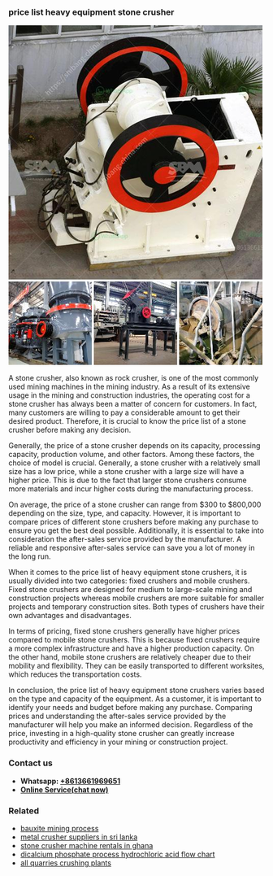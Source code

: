 <h3>price list heavy equipment stone crusher</h3><img src='1706753993.jpg' alt=''><p>A stone crusher, also known as rock crusher, is one of the most commonly used mining machines in the mining industry. As a result of its extensive usage in the mining and construction industries, the operating cost for a stone crusher has always been a matter of concern for customers. In fact, many customers are willing to pay a considerable amount to get their desired product. Therefore, it is crucial to know the price list of a stone crusher before making any decision.</p><p>Generally, the price of a stone crusher depends on its capacity, processing capacity, production volume, and other factors. Among these factors, the choice of model is crucial. Generally, a stone crusher with a relatively small size has a low price, while a stone crusher with a large size will have a higher price. This is due to the fact that larger stone crushers consume more materials and incur higher costs during the manufacturing process.</p><p>On average, the price of a stone crusher can range from $300 to $800,000 depending on the size, type, and capacity. However, it is important to compare prices of different stone crushers before making any purchase to ensure you get the best deal possible. Additionally, it is essential to take into consideration the after-sales service provided by the manufacturer. A reliable and responsive after-sales service can save you a lot of money in the long run.</p><p>When it comes to the price list of heavy equipment stone crushers, it is usually divided into two categories: fixed crushers and mobile crushers. Fixed stone crushers are designed for medium to large-scale mining and construction projects whereas mobile crushers are more suitable for smaller projects and temporary construction sites. Both types of crushers have their own advantages and disadvantages.</p><p>In terms of pricing, fixed stone crushers generally have higher prices compared to mobile stone crushers. This is because fixed crushers require a more complex infrastructure and have a higher production capacity. On the other hand, mobile stone crushers are relatively cheaper due to their mobility and flexibility. They can be easily transported to different worksites, which reduces the transportation costs.</p><p>In conclusion, the price list of heavy equipment stone crushers varies based on the type and capacity of the equipment. As a customer, it is important to identify your needs and budget before making any purchase. Comparing prices and understanding the after-sales service provided by the manufacturer will help you make an informed decision. Regardless of the price, investing in a high-quality stone crusher can greatly increase productivity and efficiency in your mining or construction project.</p><h3>Contact us</h3><ul><li><strong>Whatsapp:&nbsp;<a href="https://wa.me/8613661969651">+8613661969651</a></strong></li><li><a href="https://swt.shibang-china.com/?git&amp;zhl&amp;price list heavy equipment stone crusher"><strong>Online Service(chat now)</strong></a></li></ul><h3>Related</h3><ul><li><a href='bauxite mining process.md'>bauxite mining process</a></li><li><a href='metal crusher suppliers in sri lanka.md'>metal crusher suppliers in sri lanka</a></li><li><a href='stone crusher machine rentals in ghana.md'>stone crusher machine rentals in ghana</a></li><li><a href='dicalcium phosphate process hydrochloric acid flow chart.md'>dicalcium phosphate process hydrochloric acid flow chart</a></li><li><a href='all quarries crushing plants.md'>all quarries crushing plants</a></li></ul>